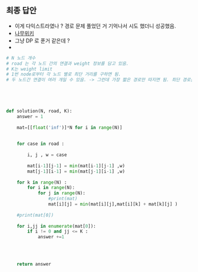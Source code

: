 ## 최종 답안

- 이게 다익스트라였나 ? 경로 문제 풀었던 거 기억나서 시도 했더니 성공했음.
- [나무위키](https://namu.wiki/w/%EB%8B%A4%EC%9D%B5%EC%8A%A4%ED%8A%B8%EB%9D%BC%20%EC%95%8C%EA%B3%A0%EB%A6%AC%EC%A6%98)
- 그냥 DP 로 푼거 같은데 ?
- 

```python
# N 노드 개수
# road 는 각 노드 간의 연결과 weight 정보를 담고 있음.
# K는 weight limit
# 1번 node로부터 각 노드 별로 최단 거리를 구하면 됨.
# 두 노드간 연결이 여러 개일 수 있음. -> 그런데 가장 짧은 경로만 따지면 됨. 최단 경로를 따지는 것이기 때문에 굳이 따질 필요 없음.





def solution(N, road, K):
    answer = 1
    
    mat=[[float('inf')]*N for i in range(N)]
    
    
    for case in road :
        
        i, j , w = case
        
        mat[i-1][j-1] = min(mat[i-1][j-1] ,w)
        mat[j-1][i-1] = min(mat[j-1][i-1] ,w)
    
    for k in range(N) :
        for i in range(N):            
            for j in range(N):
                #print(mat)
                mat[i][j] = min(mat[i][j],mat[i][k] + mat[k][j] )
    
    #print(mat[0])
        
    for i,jj in enumerate(mat[0]):
        if i != 0 and jj <= K : 
            answer +=1
    
    
    

    return answer
```
